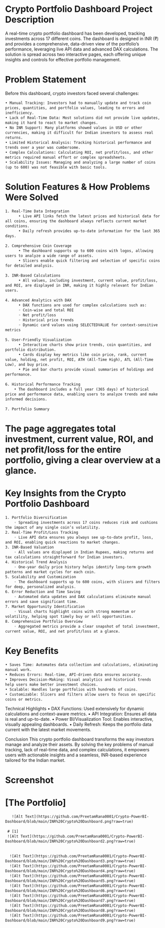 # Crypto Portfolio Dashboard Project Description

A real-time crypto portfolio dashboard has been developed, tracking investments across 17 different coins. The dashboard is designed in INR (₹) and provides a comprehensive, data-driven view of the portfolio’s performance, leveraging live API data and advanced DAX calculations. The solution is spread across two interactive pages, each offering unique insights and controls for effective portfolio management.

# Problem Statement

Before this dashboard, crypto investors faced several challenges:

    • Manual Tracking: Investors had to manually update and track coin prices, quantities, and portfolio values, leading to errors and inefficiency.
    • Lack of Real-Time Data: Most solutions did not provide live updates, making it hard to react to market changes.
    • No INR Support: Many platforms showed values in USD or other currencies, making it difficult for Indian investors to assess real returns.
    • Limited Historical Analysis: Tracking historical performance and trends over a year was cumbersome.
    • Complex Calculations: Calculating ROI, net profit/loss, and other metrics required manual effort or complex spreadsheets.
    • Scalability Issues: Managing and analyzing a large number of coins (up to 600) was not feasible with basic tools.

# Solution Features & How Problems Were Solved

    1. Real-Time Data Integration
          • Live API links fetch the latest prices and historical data for all coins, ensuring the dashboard always reflects current market conditions.
          • Daily refresh provides up-to-date information for the last 365 days.

    2. Comprehensive Coin Coverage
          • The dashboard supports up to 600 coins with logos, allowing users to analyze a wide range of assets.
          • Slicers enable quick filtering and selection of specific coins for detailed analysis.

    3. INR-Based Calculations
          • All values, including investment, current value, profit/loss, and ROI, are displayed in INR, making it highly relevant for Indian users.

    4. Advanced Analytics with DAX
          • DAX functions are used for complex calculations such as:
          ◦ Coin-wise and total ROI
          ◦ Net profit/loss
          ◦ Historical price trends
          ◦ Dynamic card values using SELECTEDVALUE for context-sensitive metrics

    5. User-Friendly Visualization
          • Interactive charts show price trends, coin quantities, and portfolio distribution.
          • Cards display key metrics like coin price, rank, current value, holding, net profit, ROI, ATH (All-Time High), ATL (All-Time Low), and buy price.
          • Pie and bar charts provide visual summaries of holdings and performance.

    6. Historical Performance Tracking
        • The dashboard includes a full year (365 days) of historical price and performance data, enabling users to analyze trends and make informed decisions.

    7. Portfolio Summary
  
# The  page aggregates total investment, current value, ROI, and net profit/loss for the entire portfolio, giving a clear overview at a glance.

# Key Insights from the Crypto Portfolio Dashboard
  
    1. Portfolio Diversification
        ◦ Spreading investments across 17 coins reduces risk and cushions the impact of any single coin’s volatility.
    2. Real-Time Profit/Loss Tracking
        ◦ Live API data ensures you always see up-to-date profit, loss, and ROI, enabling quick reactions to market changes.
    3. INR-Based Valuation
        ◦ All values are displayed in Indian Rupees, making returns and tax calculations straightforward for Indian investors.
    4. Historical Trend Analysis
        ◦ One-year daily price history helps identify long-term growth patterns and market cycles for each coin.
    5. Scalability and Customization
        ◦ The dashboard supports up to 600 coins, with slicers and filters for deep, personalized analysis.
    6. Error Reduction and Time Saving
        ◦ Automated data updates and DAX calculations eliminate manual errors and save significant time.
    7. Market Opportunity Identification
        ◦ Visual charts highlight coins with strong momentum or volatility, helping spot timely buy or sell opportunities.
    8. Comprehensive Portfolio Overview
        ◦ Aggregated metrics provide a clear snapshot of total investment, current value, ROI, and net profit/loss at a glance.
       
 # Key Benefits
   
    • Saves Time: Automates data collection and calculations, eliminating manual work.
    • Reduces Errors: Real-time, API-driven data ensures accuracy.
    • Improves Decision-Making: Visual analytics and historical trends help users make better investment choices.
    • Scalable: Handles large portfolios with hundreds of coins.
    • Customizable: Slicers and filters allow users to focus on specific coins or metrics.
Technical Highlights
    • DAX Functions: Used extensively for dynamic calculations and context-aware metrics.
    • API Integration: Ensures all data is real and up-to-date.
    • Power BI/Visualization Tool: Enables interactive, visually appealing dashboards.
    • Daily Refresh: Keeps the portfolio data current with the latest market movements.

Conclusion
This crypto portfolio dashboard transforms the way investors manage and analyze their assets. By solving the key problems of manual tracking, lack of real-time data, and complex calculations, it empowers users with actionable insights and a seamless, INR-based experience tailored for the Indian market.


# Screenshot 

 #   [The Portfolio]
    
       ![Alt Text](https://github.com/PreetamRana0001/Crypto-PowerBI-Dashboard/blob/main/INR%20Crypto%20Dashboard.png?raw=true)
     
     # [1] 
     ![Alt Text](https://github.com/PreetamRana0001/Crypto-PowerBI-Dashboard/blob/main/INR%20Crypto%20Dashboard2.png?raw=true)
    
      
      ![Alt Text](https://github.com/PreetamRana0001/Crypto-PowerBI-Dashboard/blob/main/INR%20Crypto%20Dashboard3.png?raw=true)
      ![Alt Text](https://github.com/PreetamRana0001/Crypto-PowerBI-Dashboard/blob/main/INR%20Crypto%20Dashboard4.png?raw=true) 
      ![Alt Text](https://github.com/PreetamRana0001/Crypto-PowerBI-Dashboard/blob/main/INR%20Crypto%20Dashboard5.png?raw=true) 
      ![Alt Text](https://github.com/PreetamRana0001/Crypto-PowerBI-Dashboard/blob/main/INR%20Crypto%20Dashboard6.png?raw=true) 
      ![Alt Text](https://github.com/PreetamRana0001/Crypto-PowerBI-Dashboard/blob/main/INR%20Crypto%20Dashboard7.png?raw=true) 
      ![Alt Text](https://github.com/PreetamRana0001/Crypto-PowerBI-Dashboard/blob/main/INR%20Crypto%20Dashboard8.png?raw=true) 
      ![Alt Text](https://github.com/PreetamRana0001/Crypto-PowerBI-Dashboard/blob/main/INR%20Crypto%20Dashboard9.png?raw=true) 
      



